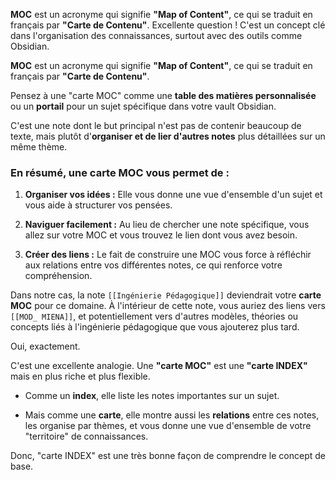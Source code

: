

**MOC** est un acronyme qui signifie **"Map of Content"**, ce qui se traduit en français par **"Carte de Contenu"**.
Excellente question ! C'est un concept clé dans l'organisation des connaissances, surtout avec des outils comme Obsidian.

**MOC** est un acronyme qui signifie **"Map of Content"**, ce qui se traduit en français par **"Carte de Contenu"**.

Pensez à une "carte MOC" comme une **table des matières personnalisée** ou un **portail** pour un sujet spécifique dans votre vault Obsidian.

C'est une note dont le but principal n'est pas de contenir beaucoup de texte, mais plutôt d'**organiser et de lier d'autres notes** plus détaillées sur un même thème.

### En résumé, une carte MOC vous permet de :

1. **Organiser vos idées :** Elle vous donne une vue d'ensemble d'un sujet et vous aide à structurer vos pensées.
    
2. **Naviguer facilement :** Au lieu de chercher une note spécifique, vous allez sur votre MOC et vous trouvez le lien dont vous avez besoin.
    
3. **Créer des liens :** Le fait de construire une MOC vous force à réfléchir aux relations entre vos différentes notes, ce qui renforce votre compréhension.
    

Dans notre cas, la note `[[Ingénierie Pédagogique]]` deviendrait votre **carte MOC** pour ce domaine. 
À l'intérieur de cette note, vous auriez des liens vers `[[MOD_ MIENA]]`, et potentiellement vers d'autres modèles, théories ou concepts liés à l'ingénierie pédagogique que vous ajouterez plus tard.

Oui, exactement.

C'est une excellente analogie. Une **"carte MOC"** est une **"carte INDEX"** mais en plus riche et plus flexible.

- Comme un **index**, elle liste les notes importantes sur un sujet.
    
- Mais comme une **carte**, elle montre aussi les **relations** entre ces notes, les organise par thèmes, et vous donne une vue d'ensemble de votre "territoire" de connaissances.
    

Donc, "carte INDEX" est une très bonne façon de comprendre le concept de base.